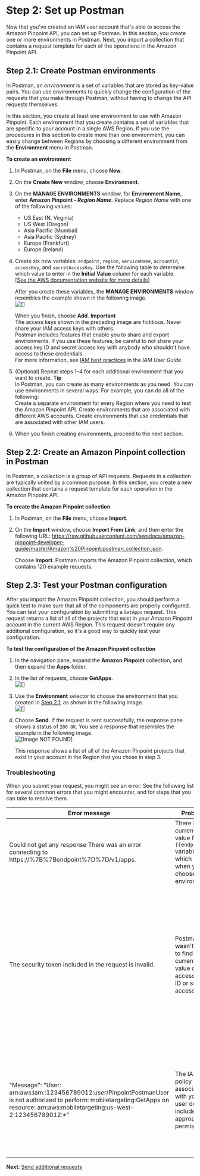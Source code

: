 # Step 2: Set up Postman<a name="tutorials-using-postman-configuration"></a>

Now that you've created an IAM user account that's able to access the Amazon Pinpoint API, you can set up Postman\. In this section, you create one or more environments in Postman\. Next, you import a collection that contains a request template for each of the operations in the Amazon Pinpoint API\.

## Step 2\.1: Create Postman environments<a name="tutorials-using-postman-configuration-create-environments"></a>

In Postman, an *environment* is a set of variables that are stored as key\-value pairs\. You can use environments to quickly change the configuration of the requests that you make through Postman, without having to change the API requests themselves\.

In this section, you create at least one environment to use with Amazon Pinpoint\. Each environment that you create contains a set of variables that are specific to your account in a single AWS Region\. If you use the procedures in this section to create more than one environment, you can easily change between Regions by choosing a different environment from the **Environment** menu in Postman\.

**To create an environment**

1. In Postman, on the **File** menu, choose **New**\.

1. On the **Create New** window, choose **Environment**\.

1. On the **MANAGE ENVIRONMENTS** window, for **Environment Name**, enter **Amazon Pinpoint \- *Region Name***\. Replace *Region Name* with one of the following values:
   + US East \(N\. Virginia\)
   + US West \(Oregon\)
   + Asia Pacific \(Mumbai\)
   + Asia Pacific \(Sydney\)
   + Europe \(Frankfurt\)
   + Europe \(Ireland\)

1. Create six new variables: `endpoint`, `region`, `serviceName`, `accountId`, `accessKey`, and `secretAccessKey`\. Use the following table to determine which value to enter in the **Initial Value** column for each variable\.    
[\[See the AWS documentation website for more details\]](http://docs.aws.amazon.com/pinpoint/latest/developerguide/tutorials-using-postman-configuration.html)

   After you create these variables, the **MANAGE ENVIRONMENTS** window resembles the example shown in the following image\.  
![\[\]](http://docs.aws.amazon.com/pinpoint/latest/developerguide/images/Postman_Tutorial_2.1_4.png)

   When you finish, choose **Add**\.
**Important**  
The access keys shown in the preceding image are fictitious\. Never share your IAM access keys with others\.  
Postman includes features that enable you to share and export environments\. If you use these features, be careful to not share your access key ID and secret access key with anybody who shouldn't have access to these credentials\.  
For more information, see [IAM best practices](https://docs.aws.amazon.com/IAM/latest/UserGuide/best-practices.html) in the *IAM User Guide*\.

1. \(Optional\) Repeat steps 1–4 for each additional environment that you want to create\.
**Tip**  
In Postman, you can create as many environments as you need\. You can use environments in several ways\. For example, you can do all of the following:  
Create a separate environment for every Region where you need to test the Amazon Pinpoint API\.
Create environments that are associated with different AWS accounts\.
Create environments that use credentials that are associated with other IAM users\.

1. When you finish creating environments, proceed to the next section\.

## Step 2\.2: Create an Amazon Pinpoint collection in Postman<a name="tutorials-using-postman-configuration-create-pinpoint-collection"></a>

In Postman, a *collection* is a group of API requests\. Requests in a collection are typically united by a common purpose\. In this section, you create a new collection that contains a request template for each operation in the Amazon Pinpoint API\.

**To create the Amazon Pinpoint collection**

1. In Postman, on the **File** menu, choose **Import**\.

1. On the **Import** window, choose **Import From Link**, and then enter the following URL: [https://raw\.githubusercontent\.com/awsdocs/amazon\-pinpoint\-developer\-guide/master/Amazon%20Pinpoint\.postman\_collection\.json](https://raw.githubusercontent.com/awsdocs/amazon-pinpoint-developer-guide/master/Amazon%20Pinpoint.postman_collection.json)\. 

   Choose **Import**\. Postman imports the Amazon Pinpoint collection, which contains 120 example requests\.

## Step 2\.3: Test your Postman configuration<a name="tutorials-using-postman-configuration-test-operation"></a>

After you import the Amazon Pinpoint collection, you should perform a quick test to make sure that all of the components are properly configured\. You can test your configuration by submitting a `GetApps` request\. This request returns a list of all of the projects that exist in your Amazon Pinpoint account in the current AWS Region\. This request doesn't require any additional configuration, so it's a good way to quickly test your configuration\.

**To test the configuration of the Amazon Pinpoint collection**

1. In the navigation pane, expand the **Amazon Pinpoint** collection, and then expand the **Apps** folder\.

1. In the list of requests, choose **GetApps**\.  
![\[\]](http://docs.aws.amazon.com/pinpoint/latest/developerguide/images/Postman_Tutorial_2.3_2.png)

1. Use the **Environment** selector to choose the environment that you created in [Step 2\.1](#tutorials-using-postman-configuration-create-environments), as shown in the following image\.  
![\[\]](http://docs.aws.amazon.com/pinpoint/latest/developerguide/images/Postman_Tutorial_Environments.png)

1. Choose **Send**\. If the request is sent successfully, the response pane shows a status of `200 OK`\. You see a response that resembles the example in the following image\.  
![\[Image NOT FOUND\]](http://docs.aws.amazon.com/pinpoint/latest/developerguide/images/Postman_Tutorial_2.3_3.png)

   This response shows a list of all of the Amazon Pinpoint projects that exist in your account in the Region that you chose in step 3\.

### Troubleshooting<a name="tutorials-using-postman-configuration-test-operation-troubleshooting"></a>

When you submit your request, you might see an error\. See the following list for several common errors that you might encounter, and for steps that you can take to resolve them\.


| Error message | Problem | Resolution | 
| --- | --- | --- | 
|  Could not get any response There was an error connecting to https://%7B%7Bendpoint%7D%7D/v1/apps\.  |  There is no current value for the `{{endpoint}}` variable, which is set when you choose an environment\.  | Use the environment selector to choose an environment\. | 
|  The security token included in the request is invalid\.  |  Postman wasn't able to find the current value of your access key ID or secret access key\.  |  Choose the gear icon near the environment selector, and then choose the current environment\. Make sure that the `accessKey` and `secretAccessKey` values appear in both the **INITIAL VALUE** and **CURRENT VALUE** columns, and that you entered the credentials correctly\.  | 
|  "Message": "User: arn:aws:iam::123456789012:user/PinpointPostmanUser is not authorized to perform: mobiletargeting:GetApps on resource: arn:aws:mobiletargeting:us\-west\-2:123456789012:\*"  |  The IAM policy associated with your user doesn't include the appropriate permissions\.  |  Make sure that your IAM user has the permissions that are described in [Step 1\.1](tutorials-using-postman-iam-user.md#tutorials-using-postman-iam-user-create-policy), and that you provided the correct credentials when you created the environment in [Step 2\.1](#tutorials-using-postman-configuration-create-environments)\.  | 

**Next**: [Send additional requests](tutorials-using-postman-sample-requests.md)